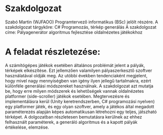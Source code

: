 # Szakdolgozat

Szabó Martin (WJFAOO) Programtervező informatikus (BSc) jelölt részére.
A szakdolgozat tárgyköre: C# Programozás, térkép generálás
A szakdolgozat címe: Pályagenerátor algoritmus fejlesztése oldalnézetes játékokhoz

# A feladat részletezése:

A számítógépes játékok esetében általános problémát jelent a pályák, térképek elkészítése. Ezt
jellemzően valamilyen pályaszerkesztő szoftver használatával oldják meg. Az utóbbi években
tendenciaként megjelent, hogy mivel nagy mennyiségben van igény ilyen jellegű tartalmakra,
ezért különféle generálási módszereket használnak. A szakdolgozat azt mutatja be, hogy erre
milyen módszerek és lehetőségek vannak oldalnézetes platformer (side-scroller) játékok
esetében. Megtervezésre és implementálásra kerül (Unity keretrendszerben, C# programozási
nyelven) egy platformer játék, és egy olyan szoftver, amely a játékos által megadott
paraméterezés alapján képes automatikusan létrehozni egy teljes, játszható térképet. A
dolgozatban részletesen bemutatásra kerülnek az ehhez felhasznált paraméterek, a generáló
algoritmus és a kapott pályák értékelése, elemzése.
